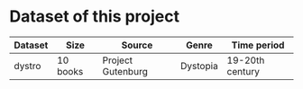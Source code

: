 # Dataset of this project


| Dataset |     Size    | Source       | Genre | Time period         |
| -------- | ------------  | ----------- | ------ | ----------- |
| dystro |      10 books    | Project Gutenburg   | Dystopia | 19-20th century   |
